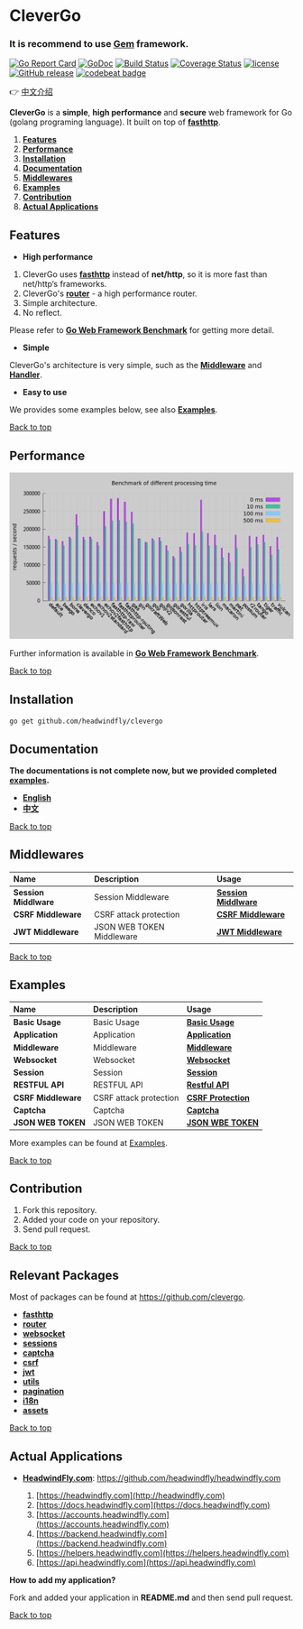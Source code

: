 # CleverGo

### It is recommend to use [Gem](https://github.com/go-gem/gem) framework.

[![Go Report Card](https://goreportcard.com/badge/github.com/headwindfly/clevergo)](https://goreportcard.com/report/github.com/headwindfly/clevergo)
[![GoDoc](https://godoc.org/github.com/headwindfly/clevergo?status.svg)](https://godoc.org/github.com/headwindfly/clevergo)
[![Build Status](https://travis-ci.org/headwindfly/clevergo.svg?branch=master)](https://travis-ci.org/headwindfly/clevergo)
[![Coverage Status](https://coveralls.io/repos/github/headwindfly/clevergo/badge.svg?branch=master)](https://coveralls.io/github/headwindfly/clevergo?branch=master)
[![license](https://img.shields.io/github/license/mashape/apistatus.svg?maxAge=2592000)](LICENSE)
[![GitHub release](https://img.shields.io/github/release/headwindfly/clevergo.svg?maxAge=2592000)](https://github.com/headwindfly/clevergo/releases)
[![codebeat badge](https://codebeat.co/badges/45b10850-bf4e-40aa-b82a-48d10f2fd5aa)](https://codebeat.co/projects/github-com-headwindfly-clevergo)

:point_right: [中文介绍](README_ZH.md)

**CleverGo** is a **simple**, **high performance** and **secure** web framework for Go (golang programing language).
It built on top of [**fasthttp**](https://github.com/valyala/fasthttp).


1. [**Features**](#features)
2. [**Performance**](#performance)
3. [**Installation**](#installation)
4. [**Documentation**](#documentation)
5. [**Middlewares**](#middlewares)
6. [**Examples**](#examples)
7. [**Contribution**](#contribution)
8. [**Actual Applications**](#actual-applications)


## Features
- **High performance**

1. CleverGo uses [**fasthttp**](https://github.com/valyala/fasthttp) instead of **net/http**, so it is more fast than net/http‘s frameworks.
2. CleverGo's [**router**](https://github.com/clevergo/router) - a high performance router.
3. Simple architecture.
4. No reflect.

Please refer to [**Go Web Framework Benchmark**](https://github.com/smallnest/go-web-framework-benchmark) for getting more detail.

- **Simple**

CleverGo's architecture is very simple, such as the [**Middleware**](clevergo.go) and [**Handler**](clevergo.go).

- **Easy to use**

We provides some examples below, see also [**Examples**](#examples).

[Back to top](#readme)


## Performance

![Benchmark](https://github.com/smallnest/go-web-framework-benchmark/blob/master/benchmark.png)

Further information is available in [**Go Web Framework Benchmark**](https://github.com/smallnest/go-web-framework-benchmark).

[Back to top](#readme)

## Installation
```
go get github.com/headwindfly/clevergo
```


## Documentation
**The documentations is not complete now, but we provided completed [examples](#examples).**
- [**English**](docs/en)
- [**中文**](docs/zh)

[Back to top](#readme)


## Middlewares

| Name                 | Description                                   | Usage                                                                              |
| :---                 | :---------------------------------------------| :----------------------------------------------------------------------------------|
| **Session Middlware**| Session Middleware                            | [**Session Middlware**](https://github.com/clevergo/sessionmiddleware)             |
| **CSRF Middleware**  | CSRF attack protection                        | [**CSRF Middleware**](https://github.com/clevergo/csrfmiddleware)                  |
| **JWT Middleware**   | JSON WEB TOKEN Middleware                     | [**JWT Middleware**](https://github.com/clevergo/jwtmiddleware)                    |                       

[Back to top](#readme)


## Examples

| Name                 | Description                                   | Usage                                                                              |
| :---                 | :---------------------------------------------| :----------------------------------------------------------------------------------|
| **Basic Usage**      | Basic Usage                                   | [**Basic Usage**](https://github.com/clevergo/examples/tree/master/basic)          |
| **Application**      | Application                                   | [**Application**](https://github.com/clevergo/examples/tree/master/application)    |
| **Middleware**       | Middleware                                    | [**Middleware**](https://github.com/clevergo/examples/tree/master/middleware)      |
| **Websocket**        | Websocket                                     | [**Websocket**](https://github.com/clevergo/examples/tree/master/websocket)        |
| **Session**          | Session                                       | [**Session**](https://github.com/clevergo/examples/tree/master/session)            |
| **RESTFUL API**      | RESTFUL API                                   | [**Restful API**](https://github.com/clevergo/examples/tree/master/restful)        |
| **CSRF Middleware**  | CSRF attack protection                        | [**CSRF Protection**](https://github.com/clevergo/examples/tree/master/csrf)       |
| **Captcha**          | Captcha                                       | [**Captcha**](https://github.com/clevergo/examples/tree/master/captcha)            |
| **JSON WEB TOKEN**   | JSON WEB TOKEN                                | [**JSON WBE TOKEN**](https://github.com/clevergo/examples/tree/master/jwt)         |

More examples can be found at [Examples](https://github.com/clevergo/examples).

[Back to top](#readme)


## Contribution
1. Fork this repository.
2. Added your code on your repository.
3. Send pull request.

[Back to top](#readme)


## Relevant Packages
Most of packages can be found at https://github.com/clevergo.

- [**fasthttp**](https://github.com/valyala/fasthttp)
- [**router**](https://github.com/clevergo/router)
- [**websocket**](https://github.com/clevergo/websocket)
- [**sessions**](https://github.com/clevergo/sessions)
- [**captcha**](https://github.com/clevergo/captcha)
- [**csrf**](https://github.com/clevergo/csrf)
- [**jwt**](https://github.com/clevergo/jwt)
- [**utils**](https://github.com/clevergo/utils)
- [**pagination**](https://github.com/clevergo/pagination)
- [**i18n**](https://github.com/clevergo/i18n)
- [**assets**](https://github.com/clevergo/assets)

[Back to top](#readme)


## Actual Applications
- [**HeadwindFly.com**](https://github.com/headwindfly/headwindfly.com): https://github.com/headwindfly/headwindfly.com

    1. [https://headwindfly.com](http://headwindfly.com)
    2. [https://docs.headwindfly.com](https://docs.headwindfly.com)
    3. [https://accounts.headwindfly.com](https://accounts.headwindfly.com)
    4. [https://backend.headwindfly.com](https://backend.headwindfly.com)
    5. [https://helpers.headwindfly.com](https://helpers.headwindfly.com)
    6. [https://api.headwindfly.com](https://api.headwindfly.com)

**How to add my application?**

Fork and added your application in **README.md** and then send pull request.

[Back to top](#readme)
